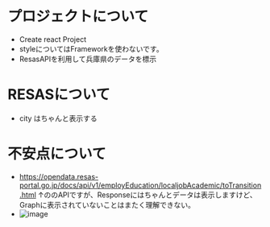 # プロジェクトについて 

- Create react Project
- styleについてはFrameworkを使わないです。
- ResasAPIを利用して兵庫県のデータを標示
  

# RESASについて
 - city はちゃんと表示する

# 不安点について
- https://opendata.resas-portal.go.jp/docs/api/v1/employEducation/localjobAcademic/toTransition.html
  ↑ののAPIですが、Responseにはちゃんとデータは表示しますけど、Graphに表示されていないことはまたく理解できない。
- ![image](https://github.com/user-attachments/assets/578e48df-eb5c-4e26-be62-e323bfee3b4d)
